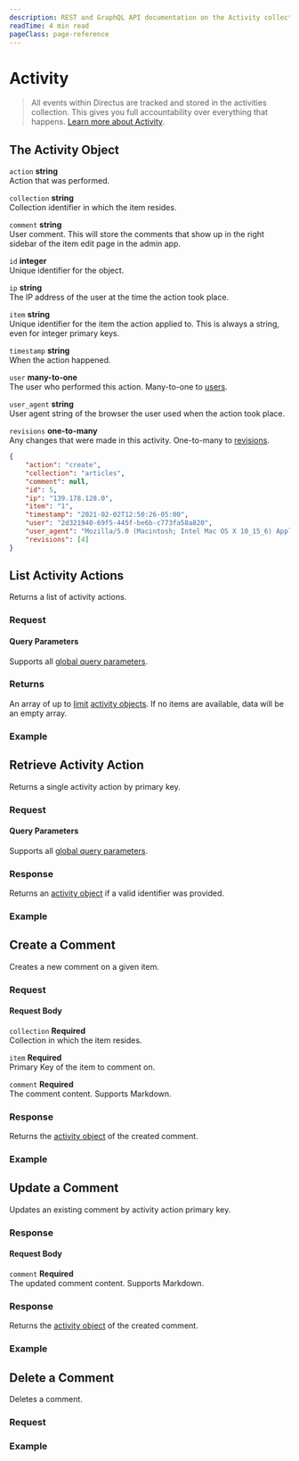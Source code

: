 ```yaml
---
description: REST and GraphQL API documentation on the Activity collection in Directus.
readTime: 4 min read
pageClass: page-reference
---
```


# Activity

> All events within Directus are tracked and stored in the activities collection. This gives you full accountability
> over everything that happens. [Learn more about Activity](/user-guide/overview/glossary#activity).

## The Activity Object

`action` **string**\
Action that was performed.

`collection` **string**\
Collection identifier in which the item resides.

`comment` **string**\
User comment. This will store the comments that show up in the right sidebar of the item edit page in the admin app.

`id` **integer**\
Unique identifier for the object.

`ip` **string**\
The IP address of the user at the time the action took place.

`item` **string**\
Unique identifier for the item the action applied to. This is always a string, even for integer primary keys.

`timestamp` **string**\
When the action happened.

`user` **many-to-one**\
The user who performed this action. Many-to-one to [users](/reference/system/users#the-users-object).

`user_agent` **string**\
User agent string of the browser the user used when the action took place.

`revisions` **one-to-many**\
Any changes that were made in this activity. One-to-many to [revisions](/reference/system/revisions#the-revisions-object).

```json
{
	"action": "create",
	"collection": "articles",
	"comment": null,
	"id": 5,
	"ip": "139.178.128.0",
	"item": "1",
	"timestamp": "2021-02-02T12:50:26-05:00",
	"user": "2d321940-69f5-445f-be6b-c773fa58a820",
	"user_agent": "Mozilla/5.0 (Macintosh; Intel Mac OS X 10_15_6) AppleWebKit/605.1.15 (KHTML, like Gecko) Version/14.0.2 Safari/605.1.15",
	"revisions": [4]
}
```

## List Activity Actions

Returns a list of activity actions.

### Request

<SnippetToggler :choices="['REST', 'GraphQL', 'SDK']" group="api">
<template #rest>

`GET /activity`

`SEARCH /activity`

If using SEARCH you can provide a [query object](/reference/query) as the body of your request.

[Learn more about SEARCH ->](/reference/introduction#search-http-method)

</template>
<template #graphql>

`POST /graphql/system`

```graphql
type Query {
	activity: [directus_activity]
}
```

</template>
<template #sdk>

```js
import { createDirectus, rest, readActivities } from '@directus/sdk';

const client = createDirectus('directus_project_url').with(rest());

const result = await client.request(readActivities(query_object));
```

</template>
</SnippetToggler>

#### Query Parameters

Supports all [global query parameters](/reference/query).

### Returns

An array of up to [limit](/reference/query#limit) [activity objects](#the-activity-object). If no items are available,
data will be an empty array.

### Example

<SnippetToggler :choices="['REST', 'GraphQL', 'SDK']" group="api">
<template #rest>

`GET /activity`

`SEARCH /activity`

</template>
<template #graphql>

```graphql
query {
	activity {
		# ...
	}
}
```

</template>
<template #sdk>

```js
import { createDirectus, rest, readActivities } from '@directus/sdk';

const client = createDirectus('https://directus.example.com').with(rest());

const result = await client.request(
	readActivities({
		fields: ['*'],
	})
);
```

</template>
</SnippetToggler>

## Retrieve Activity Action

Returns a single activity action by primary key.

### Request

<SnippetToggler :choices="['REST', 'GraphQL', 'SDK']" group="api">
<template #rest>

`GET /activity/:id`

</template>
<template #graphql>

`POST /graphql/system`

```graphql
type Query {
	activity_by_id(id: ID!): directus_activity
}
```

</template>
<template #sdk>

```js
import { createDirectus, rest, readActivity } from '@directus/sdk';

const client = createDirectus('directus_project_url').with(rest());

const result = await client.request(readActivity(activity_id, query_object));
```

</template>
</SnippetToggler>

#### Query Parameters

Supports all [global query parameters](/reference/query).

### Response

Returns an [activity object](#the-activity-object) if a valid identifier was provided.

### Example

<SnippetToggler :choices="['REST', 'GraphQL', 'SDK']" group="api">
<template #rest>

`GET /activity/15`

</template>
<template #graphql>

`POST /graphql/system`

```graphql
query {
	activity_by_id(id: 15) {
		# ...
	}
}
```

</template>
<template #sdk>

```js
import { createDirectus, rest, readActivity } from '@directus/sdk';

const client = createDirectus('https://directus.example.com').with(rest());

const result = await client.request(
	readActivity('53281', {
		fields: ['*'],
	})
);
```

</template>
</SnippetToggler>

## Create a Comment

Creates a new comment on a given item.

### Request

<SnippetToggler :choices="['REST', 'GraphQL', 'SDK']" group="api">
<template #rest>

`POST /activity/comment`

```json
{
	"collection": collection_name,
	"item": item_id,
	"comment": comment_content
}
```

</template>
<template #graphql>

`POST /graphql/system`

```graphql
type Mutation {
	create_comment(collection: String!, item: ID!, comment: String!): directus_activity
}
```

</template>
<template #sdk>

```js
import { createDirectus, rest, createComment } from '@directus/sdk';

const client = createDirectus('directus_project_url').with(rest());

const result = await client.request(
	createComment({
		collection: collection_name,
		item: item_id,
		comment: comment_content,
	})
);
```

</template>
</SnippetToggler>

#### Request Body

`collection` **Required**\
Collection in which the item resides.

`item` **Required**\
Primary Key of the item to comment on.

`comment` **Required**\
The comment content. Supports Markdown.

### Response

Returns the [activity object](#the-activity-object) of the created comment.

### Example

<SnippetToggler :choices="['REST', 'GraphQL', 'SDK']" group="api">
<template #rest>

`POST /activity/comment`

```json
{
	"collection": "pages",
	"item": 3,
	"comment": "Hello World"
}
```

</template>
<template #graphql>

`POST /graphql/system`

```graphql
mutation {
	create_comment(collection: "pages", item: 3, comment: "Hello World") {
		# ...
	}
}
```

</template>
<template #sdk>

```js
import { createDirectus, rest, createComment } from '@directus/sdk';

const client = createDirectus('https://directus.example.com').with(rest());

const result = await client.request(
	createComment({
		collection: 'articles',
		item: '18',
		comment: 'This is the wrong article to publish!',
	})
);
```

</template>
</SnippetToggler>

## Update a Comment

Updates an existing comment by activity action primary key.

### Response

<SnippetToggler :choices="['REST', 'GraphQL', 'SDK']" group="api">
<template #rest>

`PATCH /activity/comment/:id`

```json
{
	"comment": comment_content
}
```

</template>
<template #graphql>

`POST /graphql/system`

```graphql
type Mutation {
	delete_comment(id: ID): delete_one
}
```

</template>
<template #sdk>

```js
import { createDirectus, rest, updateComment } from '@directus/sdk';

const client = createDirectus('directus_project_url').with(rest());

const result = await client.request(
	updateComment(comment_id, {
		comment: comment_content,
	})
);
```

</template>
</SnippetToggler>

#### Request Body

`comment` **Required**\
The updated comment content. Supports Markdown.

### Response

Returns the [activity object](#the-activity-object) of the created comment.

### Example

<SnippetToggler :choices="['REST', 'GraphQL', 'SDK']" group="api">
<template #rest>

`PATCH /activity/comment/15`

```json
{
	"comment": "Hello World!!"
}
```

</template>
<template #graphql>

`POST /graphql/system`

```graphql
mutation {
	update_comment(id: 3, comment: "Hello World") {
		# ...
	}
}
```

</template>
<template #sdk>

```js
import { createDirectus } from '@directus/sdk';
import { rest, updateComment } from '@directus/sdk/rest';

const client = createDirectus('https://directus.example.com').with(rest());

const result = await client.request(
	updateComment('53727', {
		comment: 'Great work!',
	})
);
```

</template>
</SnippetToggler>

## Delete a Comment

Deletes a comment.

### Request

<SnippetToggler :choices="['REST', 'GraphQL', 'SDK']" group="api">
<template #rest>

`DELETE /activity/comment/:id`

</template>
<template #graphql>

`POST /graphql/system`

```graphql
type Mutation {
	delete_comment(id: ID): delete_one
}
```

</template>
<template #sdk>

```js
import { createDirectus, rest, deleteComment } from '@directus/sdk';

const client = createDirectus('directus_project_url').with(rest());

const result = await client.request(deleteComment(comment_id));
```

</template>
</SnippetToggler>

### Example

<SnippetToggler :choices="['REST', 'GraphQL', 'SDK']" group="api">
<template #rest>

`DELETE /activity/comment/15`

</template>
<template #graphql>

```graphql
mutation {
	delete_comment(id: 3) {
		id
	}
}
```

</template>
<template #sdk>

```js
import { createDirectus } from '@directus/sdk';
import { rest, deleteComment } from '@directus/sdk/rest';

const client = createDirectus('https://directus.example.com').with(rest());

const result = await client.request(deleteComment('53727'));
```

</template>
</SnippetToggler>
